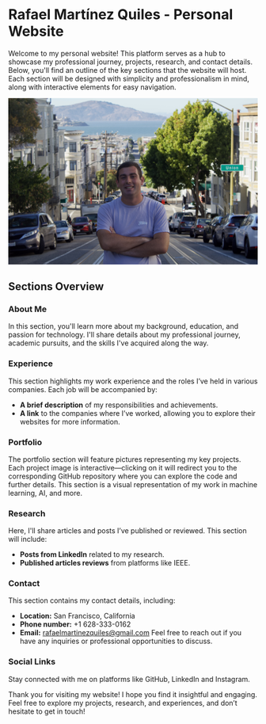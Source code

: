 # Rafael Martínez Quiles - Personal Website
Welcome to my personal website! This platform serves as a hub to showcase my professional journey, projects, research, and contact details. Below, you'll find an outline of the key sections that the website will host. Each section will be designed with simplicity and professionalism in mind, along with interactive elements for easy navigation.

![](img/header-bg-mobile.jpg)

## Sections Overview

### About Me
In this section, you'll learn more about my background, education, and passion for technology. I'll share details about my professional journey, academic pursuits, and the skills I've acquired along the way.

### Experience
This section highlights my work experience and the roles I’ve held in various companies. Each job will be accompanied by:
- **A brief description** of my responsibilities and achievements.
- **A link** to the companies where I’ve worked, allowing you to explore their websites for more information.

### Portfolio
The portfolio section will feature pictures representing my key projects. Each project image is interactive—clicking on it will redirect you to the corresponding GitHub repository where you can explore the code and further details. This section is a visual representation of my work in machine learning, AI, and more.

### Research
Here, I'll share articles and posts I’ve published or reviewed. This section will include:
- **Posts from LinkedIn** related to my research.
- **Published articles reviews** from platforms like IEEE.

### Contact
This section contains my contact details, including:
- **Location:** San Francisco, California
- **Phone number:** +1 628-333-0162
- **Email:** rafaelmartinezquiles@gmail.com
Feel free to reach out if you have any inquiries or professional opportunities to discuss.

### Social Links
Stay connected with me on platforms like GitHub, LinkedIn and Instagram.

Thank you for visiting my website! I hope you find it insightful and engaging. Feel free to explore my projects, research, and experiences, and don’t hesitate to get in touch!
